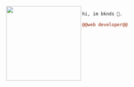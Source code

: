 <img align="left" height="200" src="https://media.giphy.com/media/3oEjHECc1GftirnHZm/giphy.gif"/>


```diff
hi, im bknds 🖤.

@@web developer@@
```
